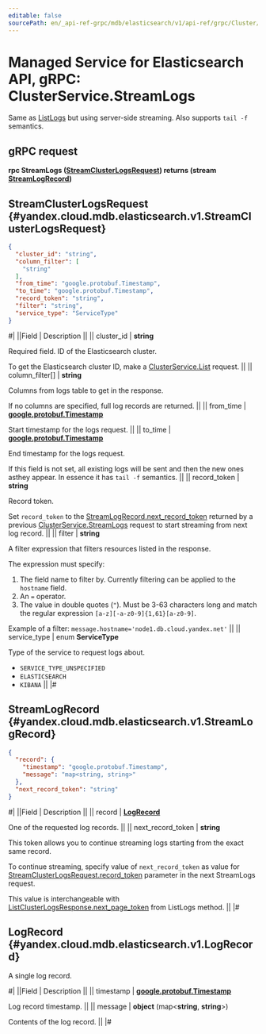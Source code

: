 ```yaml
---
editable: false
sourcePath: en/_api-ref-grpc/mdb/elasticsearch/v1/api-ref/grpc/Cluster/streamLogs.md
---
```


# Managed Service for Elasticsearch API, gRPC: ClusterService.StreamLogs

Same as [ListLogs](/docs/managed-elasticsearch/api-ref/grpc/Cluster/listLogs#ListLogs) but using server-side streaming. Also supports `tail -f` semantics.

## gRPC request

**rpc StreamLogs ([StreamClusterLogsRequest](#yandex.cloud.mdb.elasticsearch.v1.StreamClusterLogsRequest)) returns (stream [StreamLogRecord](#yandex.cloud.mdb.elasticsearch.v1.StreamLogRecord))**

## StreamClusterLogsRequest {#yandex.cloud.mdb.elasticsearch.v1.StreamClusterLogsRequest}

```json
{
  "cluster_id": "string",
  "column_filter": [
    "string"
  ],
  "from_time": "google.protobuf.Timestamp",
  "to_time": "google.protobuf.Timestamp",
  "record_token": "string",
  "filter": "string",
  "service_type": "ServiceType"
}
```

#|
||Field | Description ||
|| cluster_id | **string**

Required field. ID of the Elasticsearch cluster.

To get the Elasticsearch cluster ID, make a [ClusterService.List](/docs/managed-elasticsearch/api-ref/grpc/Cluster/list#List) request. ||
|| column_filter[] | **string**

Columns from logs table to get in the response.

If no columns are specified, full log records are returned. ||
|| from_time | **[google.protobuf.Timestamp](https://developers.google.com/protocol-buffers/docs/reference/google.protobuf#timestamp)**

Start timestamp for the logs request. ||
|| to_time | **[google.protobuf.Timestamp](https://developers.google.com/protocol-buffers/docs/reference/google.protobuf#timestamp)**

End timestamp for the logs request.

If this field is not set, all existing logs will be sent and then the new ones asthey appear.
In essence it has `tail -f` semantics. ||
|| record_token | **string**

Record token.

Set `record_token` to the [StreamLogRecord.next_record_token](#yandex.cloud.mdb.elasticsearch.v1.StreamLogRecord) returned by a previous [ClusterService.StreamLogs](#StreamLogs) request to start streaming from next log record. ||
|| filter | **string**

A filter expression that filters resources listed in the response.

The expression must specify:
1. The field name to filter by. Currently filtering can be applied to the `hostname` field.
2. An `=` operator.
3. The value in double quotes (`"`). Must be 3-63 characters long and match the regular expression `[a-z][-a-z0-9]{1,61}[a-z0-9]`.

Example of a filter: `message.hostname='node1.db.cloud.yandex.net'` ||
|| service_type | enum **ServiceType**

Type of the service to request logs about.

- `SERVICE_TYPE_UNSPECIFIED`
- `ELASTICSEARCH`
- `KIBANA` ||
|#

## StreamLogRecord {#yandex.cloud.mdb.elasticsearch.v1.StreamLogRecord}

```json
{
  "record": {
    "timestamp": "google.protobuf.Timestamp",
    "message": "map<string, string>"
  },
  "next_record_token": "string"
}
```

#|
||Field | Description ||
|| record | **[LogRecord](#yandex.cloud.mdb.elasticsearch.v1.LogRecord)**

One of the requested log records. ||
|| next_record_token | **string**

This token allows you to continue streaming logs starting from the exact same record.

To continue streaming, specify value of `next_record_token` as value for [StreamClusterLogsRequest.record_token](#yandex.cloud.mdb.elasticsearch.v1.StreamClusterLogsRequest) parameter in the next StreamLogs request.

This value is interchangeable with [ListClusterLogsResponse.next_page_token](/docs/managed-elasticsearch/api-ref/grpc/Cluster/listLogs#yandex.cloud.mdb.elasticsearch.v1.ListClusterLogsResponse) from ListLogs method. ||
|#

## LogRecord {#yandex.cloud.mdb.elasticsearch.v1.LogRecord}

A single log record.

#|
||Field | Description ||
|| timestamp | **[google.protobuf.Timestamp](https://developers.google.com/protocol-buffers/docs/reference/google.protobuf#timestamp)**

Log record timestamp. ||
|| message | **object** (map<**string**, **string**>)

Contents of the log record. ||
|#